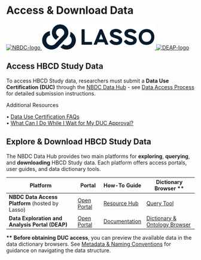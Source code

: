 # Access & Download Data

<div class="logo-row">
  <a href="https://www.nbdc-datahub.org/">
    <img src="../images/NBDC-Blk-Horizontal.png" alt="NBDC-logo" class="logo nbdc">
  </a>
  <a href="https://nbdc.lassoinformatics.com/">
    <img src="../images/Format=Horizontal, Color=Black@2x.png" alt="Lasso-logo" class="logo lasso">
  </a>
  <a href="https://docs.deapscience.com/">
    <img src="../images/ZEV103-DEAP-Logo-with-DEAP.png" alt="DEAP-logo" class="logo deap">
  </a>
</div>

## Access HBCD Study Data

To access HBCD Study data, researchers must submit a **Data Use Certification (DUC)** through the [NBDC Data Hub](https://www.nbdc-datahub.org/) - see [Data Access Process](https://www.nbdc-datahub.org/data-access-process) for detailed submission instructions.

<div class="notification-banner static-banner">
  <span class="emoji"><i class="fa-solid fa-circle-info"></i></span>
  <span class="text">
    Additional Resources
  </span>
</div>
<div class="notification-static-content">
<p> 
• <a href="https://nbdc-splash-beta.lassoinformatics.com/faqs">Data Use Certification FAQs</a> <br>
• <a href="https://nbdc.lassoinformatics.com/post-duc">What Can I Do While I Wait for My DUC Approval?</a>
</p>
</div>



## Explore & Download HBCD Study Data

The NBDC Data Hub provides two main platforms for **exploring**, **querying**, and **downloading** HBCD Study data. Each platform offers access portals, user guides, and data dictionary tools.

<table class="table-no-vertical-lines" style="width: 100%; border-collapse: collapse; table-layout: fixed;">
<thead>
  <tr>
    <th>Platform</th>
    <th>Portal</th>
    <th>How-To Guide</th>
    <th>Dictionary Browser <span class="blue-text"><strong>**</strong></span></th>
  </tr>
</thead>
<tbody>
<tr>
  <td><strong>NBDC Data Access Platform</strong> (hosted by Lasso)</td>
  <td><a href="https://nbdc-datashare.lassoinformatics.com/" target="_blank" rel="noopener noreferrer">Open Portal</a></td>
  <td><a href="https://nbdc.lassoinformatics.com/" target="_blank" rel="noopener noreferrer">Resource Hub</a></td>
  <td><a href="https://nbdc.lassoinformatics.com/query-wizard" target="_blank" rel="noopener noreferrer">Query Tool</a></td>
</tr>
<tr>
  <td><strong>Data Exploration and Analysis Portal (DEAP)</strong></td>
  <td><a href="https://hbcd.deapscience.com/#/home" target="_blank" rel="noopener noreferrer">Open Portal</a></td>
  <td><a href="https://docs.deapscience.com/" target="_blank" rel="noopener noreferrer">Documentation</a></td>
  <td><a href="https://docs.deapscience.com/data_dictionary/" target="_blank" rel="noopener noreferrer">Dictionary & Ontology Browser</a></td>
</tr>
</tbody>
</table>

<p>
<span class="blue-text"><strong>**</strong></span> <strong>Before obtaining DUC access</strong>, you can preview the available data in the data dictionary browsers. See <a href="../metadata" target="_blank">Metadata & Naming Conventions</a> for guidance on navigating the data structure.
</p>

<br>